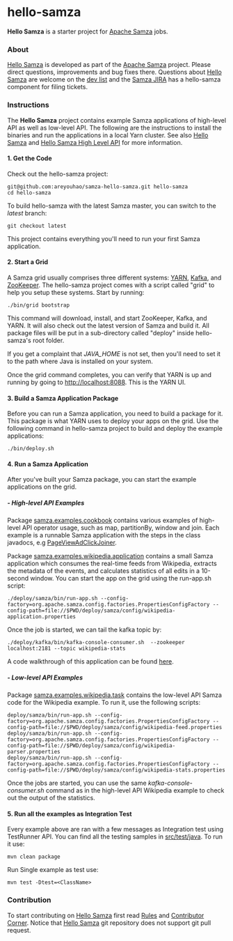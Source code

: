 hello-samza
===========

**Hello Samza** is a starter project for [Apache Samza](http://samza.apache.org/) jobs.

### About

[Hello Samza](http://samza.apache.org/startup/hello-samza/latest/) is developed as part of the [Apache Samza](http://samza.apache.org) project. Please direct questions, improvements and bug fixes there. Questions about [Hello Samza](http://samza.apache.org/startup/hello-samza/latest/) are welcome on the [dev list](http://samza.apache.org/community/mailing-lists.html) and the [Samza JIRA](https://issues.apache.org/jira/browse/SAMZA) has a hello-samza component for filing tickets.

### Instructions

The **Hello Samza** project contains example Samza applications of high-level API as well as low-level API. The following are the instructions to install the binaries and run the applications in a local Yarn cluster. See also [Hello Samza](http://samza.apache.org/startup/hello-samza/latest/) and [Hello Samza High Level API](http://samza.apache.org/learn/tutorials/latest/hello-samza-high-level-yarn.html) for more information.

#### 1. Get the Code

Check out the hello-samza project:

```
git@github.com:areyouhao/samza-hello-samza.git hello-samza
cd hello-samza
```

To build hello-samza with the latest Samza master, you can switch to the _latest_ branch:

```
git checkout latest
```

This project contains everything you'll need to run your first Samza application.

#### 2. Start a Grid

A Samza grid usually comprises three different systems: [YARN](http://hadoop.apache.org/docs/current/hadoop-yarn/hadoop-yarn-site/YARN.html), [Kafka](http://kafka.apache.org/), and [ZooKeeper](http://zookeeper.apache.org/). The hello-samza project comes with a script called "grid" to help you setup these systems. Start by running:

```
./bin/grid bootstrap
```

This command will download, install, and start ZooKeeper, Kafka, and YARN. It will also check out the latest version of Samza and build it. All package files will be put in a sub-directory called "deploy" inside hello-samza's root folder.

If you get a complaint that _JAVA_HOME_ is not set, then you'll need to set it to the path where Java is installed on your system.

Once the grid command completes, you can verify that YARN is up and running by going to [http://localhost:8088](http://localhost:8088). This is the YARN UI.

#### 3. Build a Samza Application Package

Before you can run a Samza application, you need to build a package for it. This package is what YARN uses to deploy your apps on the grid. Use the following command in hello-samza project to build and deploy the example applications:

```
./bin/deploy.sh
```

#### 4. Run a Samza Application

After you've built your Samza package, you can start the example applications on the grid.

##### - High-level API Examples

Package [samza.examples.cookbook](https://github.com/apache/samza-hello-samza/tree/master/src/main/java/samza/examples/cookbook) contains various examples of high-level API operator usage, such as map, partitionBy, window and join. Each example is a runnable Samza application with the steps in the class javadocs, e.g [PageViewAdClickJoiner](https://github.com/apache/samza-hello-samza/blob/master/src/main/java/samza/examples/cookbook/JoinExample.java).

Package [samza.examples.wikipedia.application](https://github.com/apache/samza-hello-samza/tree/master/src/main/java/samza/examples/wikipedia/application) contains a small Samza application which consumes the real-time feeds from Wikipedia, extracts the metadata of the events, and calculates statistics of all edits in a 10-second window. You can start the app on the grid using the run-app.sh script:

```
./deploy/samza/bin/run-app.sh --config-factory=org.apache.samza.config.factories.PropertiesConfigFactory --config-path=file://$PWD/deploy/samza/config/wikipedia-application.properties
```

Once the job is started, we can tail the kafka topic by:

```
./deploy/kafka/bin/kafka-console-consumer.sh  --zookeeper localhost:2181 --topic wikipedia-stats
```

A code walkthrough of this application can be found [here](http://samza.apache.org/learn/tutorials/latest/hello-samza-high-level-code.html).

##### - Low-level API Examples

Package [samza.examples.wikipedia.task](https://github.com/apache/samza-hello-samza/tree/master/src/main/java/samza/examples/wikipedia/task) contains the low-level API Samza code for the Wikipedia example. To run it, use the following scripts:

```
deploy/samza/bin/run-app.sh --config-factory=org.apache.samza.config.factories.PropertiesConfigFactory --config-path=file://$PWD/deploy/samza/config/wikipedia-feed.properties
deploy/samza/bin/run-app.sh --config-factory=org.apache.samza.config.factories.PropertiesConfigFactory --config-path=file://$PWD/deploy/samza/config/wikipedia-parser.properties
deploy/samza/bin/run-app.sh --config-factory=org.apache.samza.config.factories.PropertiesConfigFactory --config-path=file://$PWD/deploy/samza/config/wikipedia-stats.properties
```

Once the jobs are started, you can use the same _kafka-console-consumer.sh_ command as in the high-level API Wikipedia example to check out the output of the statistics.

#### 5. Run all the examples as Integration Test

Every example above are ran with a few messages as Integration test using TestRunner API. You can find all the testing samples in [src/test/java](https://github.com/apache/samza-hello-samza/tree/master/src/test/java). To run it use:

```
mvn clean package
```

Run Single example as test use:

```
mvn test -Dtest=<ClassName>
```

### Contribution

To start contributing on [Hello Samza](http://samza.apache.org/startup/hello-samza/latest/) first read [Rules](http://samza.apache.org/contribute/rules.html) and [Contributor Corner](https://cwiki.apache.org/confluence/display/SAMZA/Contributor%27s+Corner). Notice that [Hello Samza](http://samza.apache.org/startup/hello-samza/latest/) git repository does not support git pull request.
